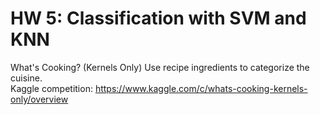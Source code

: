 # HW 5: Classification with SVM and KNN #
What's Cooking? (Kernels Only)
Use recipe ingredients to categorize the cuisine.  
Kaggle competition: https://www.kaggle.com/c/whats-cooking-kernels-only/overview
